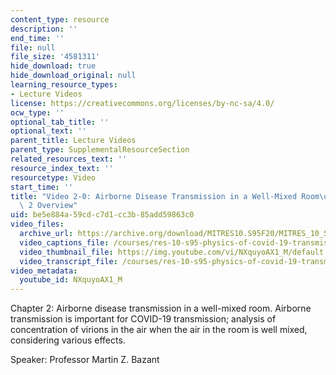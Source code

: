 ```yaml
---
content_type: resource
description: ''
end_time: ''
file: null
file_size: '4581311'
hide_download: true
hide_download_original: null
learning_resource_types:
- Lecture Videos
license: https://creativecommons.org/licenses/by-nc-sa/4.0/
ocw_type: ''
optional_tab_title: ''
optional_text: ''
parent_title: Lecture Videos
parent_type: SupplementalResourceSection
related_resources_text: ''
resource_index_text: ''
resourcetype: Video
start_time: ''
title: "Video 2-0: Airborne Disease Transmission in a Well-Mixed Room\u2014Chapter\
  \ 2 Overview"
uid: be5e884a-59cd-c7d1-cc3b-85add59863c0
video_files:
  archive_url: https://archive.org/download/MITRES10.S95F20/MITRES_10_S95F20_0200_300k.mp4
  video_captions_file: /courses/res-10-s95-physics-of-covid-19-transmission-fall-2020/73f28d2e08b052db9b5ccb5b54712506_NXquyoAX1_M.vtt
  video_thumbnail_file: https://img.youtube.com/vi/NXquyoAX1_M/default.jpg
  video_transcript_file: /courses/res-10-s95-physics-of-covid-19-transmission-fall-2020/410931069aeffeba9178c86996dffc89_NXquyoAX1_M.pdf
video_metadata:
  youtube_id: NXquyoAX1_M
---
```


Chapter 2: Airborne disease transmission in a well-mixed room. Airborne transmission is important for COVID-19 transmission; analysis of concentration of virions in the air when the air in the room is well mixed, considering various effects.

Speaker: Professor Martin Z. Bazant

